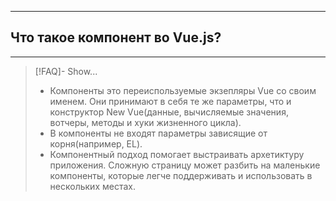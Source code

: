 ----
## Что такое компонент во Vue.js?
----
> [!FAQ]- Show...
> - Компоненты это переиспользуемые экзепляры Vue со своим именем. Они принимают в себя те же параметры, что и конструктор New Vue(данные, вычисляемые значения, вотчеры, методы и хуки жизненного цикла). 
> - В компоненты не входят параметры зависящие от корня(например, EL). 
> - Компонентный подход помогает выстраивать архетиктуру приложения. Сложную страницу может разбить на маленькие компоненты, которые легче поддерживать и использовать в нескольких местах. 
